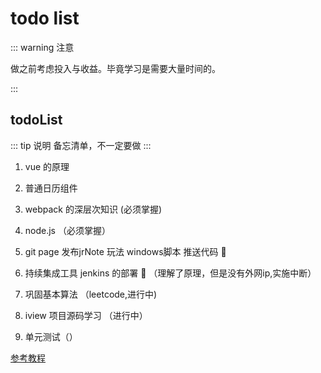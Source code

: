 # todo list

::: warning 注意

做之前考虑投入与收益。毕竟学习是需要大量时间的。

:::

## todoList
::: tip 说明
备忘清单，不一定要做
:::
1. vue 的原理

2. 普通日历组件 

3. webpack 的深层次知识  (必须掌握)

4. node.js （必须掌握）

5. git page 发布jrNote 玩法 windows脚本 推送代码 :100: 

6. 持续集成工具 jenkins 的部署  :100: （理解了原理，但是没有外网ip,实施中断）

7. 巩固基本算法 （leetcode,进行中)

8. iview 项目源码学习 （进行中）

9. 单元测试（）


 [参考教程](https://www.cnblogs.com/c9999/p/6399367.html)